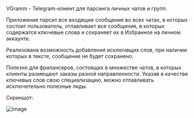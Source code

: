 VGramm - Telegram-клиент для парсинга личных чатов и групп.

Приложение парсит все входящие сообщения во всех чатах, в которых состоит пользователь,
отлавливает все сообщения, в которых содержатся ключевые слова и сохраняет их в Избранное на личном аккаунте. 

Реализована возможность добавления исключащих слов, при наличии которых в тексте, сообщение не будет сохранено.

Полезно для фрилансеров, состоящих в множестве чатов, в которых клиенты размещают заказы разной направленности. 
Указав в качестве ключевых слов свою специализацию, можно отлавливать исключетельно полезные лиды.

Скриншот:

![image](https://user-images.githubusercontent.com/75805737/135682667-79bf8ee8-2b12-4bd8-ab10-b1ccdb19fecd.png)
